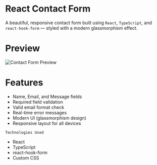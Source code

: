 # React Contact Form

A beautiful, responsive contact form built using `React`, `TypeScript`, and `react-hook-form` — styled with a modern glassmorphism effect.


# Preview

![Contact Form Preview]([/Form/src/assets/image.png](https://github.com/Lamrot12/A2SV_Tasks/blob/main/Task%205/Form/src/assets/image.png))

# Features

- Name, Email, and Message fields
- Required field validation
- Valid email format check
- Real-time error messages
- Modern UI (glassmorphism design)
- Responsive layout for all devices

`Technologies Used `

- React
- TypeScript
- react-hook-form
- Custom CSS


